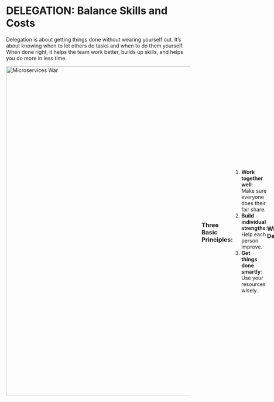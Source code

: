 # DELEGATION: Balance Skills and Costs

Delegation is about getting things done without wearing yourself out. It’s about knowing when to let others do tasks and when to do them yourself. When done right, it helps the team work better, builds up skills, and helps you do more in less time.


<div style="display: flex; align-items: center; margin-bottom: 30px;">
  <img src="https://bank.cellar-c2.services.clever-cloud.com/file/project/e06e5c64b24da394fa2b3c3ae6fa34f8/Screenshot%202024-10-07%20at%2017.13.12.png" alt="Microservices War" style="width: 900px; margin-right: 30px;">
  <div>
</div>


### Three Basic Principles:
1. **Work together well**: Make sure everyone does their fair share.
2. **Build individual strengths**: Help each person improve.
3. **Get things done smartly**: Use your resources wisely.

### When to Delegate
- **When you have too much work**: If you’re overloaded, pass tasks to others. Focus on the tasks that give the most value to you and the team.
- **When you can save money**: If someone else can do the job for less, delegate. Just make sure not to give away too many tasks and increase costs. Find the right balance.

**Example**:

---

## The Rules of Delegation

### 1. What Should You Delegate?
- **As much as possible**. The goal is to slowly reduce your own tasks. But this is not easy, and it will take time.

**Example**:

---

### 2. Set Expectations with Your Boss
Your boss is important here, not just your team. They need to feel you’re in control. Keep them updated. You are managing your boss just as much as you are managing your team.

Let them know:
- Important tasks will be done.
- Where mistakes could happen and how you plan to fix them.

**Example**:

---

### 3. Set Expectations with Yourself
The person you delegate to won’t do things exactly as you do. That’s okay.

- Five people doing 80% of your work equals 400% output.
- Be honest with yourself:
  - If a task must be done by you, keep it.
  - If you feel bad about delegating, ask yourself why.
  - If you can’t delegate anything, something else is wrong.

**Example**:

---

### 4. Delegate for Your Own Growth
To improve, you need time and space. That’s why delegating is important.

Focus on:
- Partially delegated tasks that still need finishing.
- Tasks where you don’t add much value.
- Repetitive tasks that could be automated or written down.

**Example**:

---

### 5. Delegate for Their Growth
Help your team improve by giving them challenging tasks.

- Ask them what they want to learn and grow in.
- Give them responsibility for their development.

**Example**:

---

### 6. Set Expectations with Your Team
Delegation isn’t just giving tasks. It should be clear, written down, and focused on goals.

- Spend time upfront setting things up to avoid fixing mistakes later.

**Example**:

---

### 7. The Steps of Delegation
Once you’ve set goals and provided resources, think about delegation as steps:

1. **Steps over tasks**: Delegate instructions and small actions, not just individual tasks.
2. **Processes over steps**: After they can handle actions, give them control of entire processes.
3. **Responsibilities over processes**: Let them take charge of bigger areas.
4. **Goals over responsibilities**: Hold them accountable for overall results, not just tasks.
5. **Jobs over goals**: Eventually, give full roles to people you trust.

Each step gives you more time and helps the team grow.

**Example**:

---

### 8. Watch Out For
- **Delegating and disappearing**: Don’t use delegation as a way to escape. Check on things regularly to avoid bad surprises.
  - *Example*: Deb on StudioMap. Don’t abandon it. Make sure things are running smoothly.

- **Micromanaging**: This is usually because you’re nervous, not because they’re not trying. Focus on helping and checking progress.

**Example**:

---

### 10. Bonus: Advanced Delegation
Make sure you’ve mastered the basics before trying this. When you’re ready, explore more advanced delegation methods for even greater efficiency.

**Example**:

---
